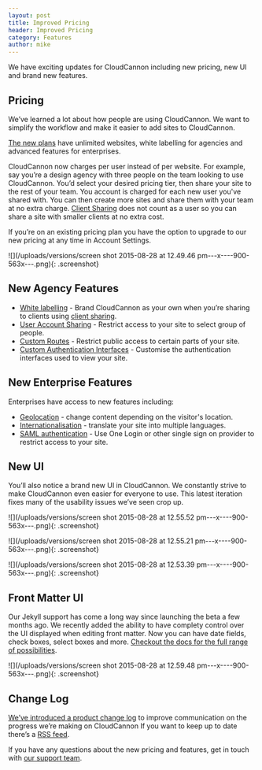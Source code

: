 ```yaml
---
layout: post
title: Improved Pricing
header: Improved Pricing
category: Features
author: mike
---
```


We have exciting updates for CloudCannon including new pricing, new UI and brand new features.

## Pricing

We’ve learned a lot about how people are using CloudCannon. We want to simplify the workflow and make it easier to add sites to CloudCannon.

[The new plans](/pricing/) have unlimited websites, white labelling for agencies and advanced features for enterprises.<!-- Pricing Plans -->

CloudCannon now charges per user instead of per website. For example, say you’re a design agency with three people on the team looking to use CloudCannon. You’d select your desired pricing tier, then share your site to the rest of your team. You account is charged for each new user you've shared with. You can then create more sites and share them with your team at no extra charge. [Client Sharing](http://docs.cloudcannon.com/sharing/client-sharing/) does not count as a user so you can share a site with smaller clients at no extra cost.

If you’re on an existing pricing plan you have the option to upgrade to our new pricing at any time in Account Settings.

![](/uploads/versions/screen shot 2015-08-28 at 12.49.46 pm---x----900-563x---.png){: .screenshot}<!--Screenshot -->

## New Agency Features

* [White labelling](http://docs.cloudcannon.com/sharing/white-labeling/) - Brand CloudCannon as your own when you’re sharing to clients using [client sharing](http://docs.cloudcannon.com/sharing/client-sharing/).
* [User Account Sharing](http://docs.cloudcannon.com/authentication/user-accounts/) - Restrict access to your site to select group of people.
* [Custom Routes](http://docs.cloudcannon.com/authentication/custom-routes/) - Restrict public access to certain parts of your site.
* [Custom Authentication Interfaces](http://docs.cloudcannon.com/authentication/custom-interfaces/) - Customise the authentication interfaces used to view your site.


## New Enterprise Features

Enterprises have access to new features including:

* [Geolocation](http://docs.cloudcannon.com/i18n/geolocation/) - change content depending on the visitor's location.
* [Internationalisation](http://docs.cloudcannon.com/i18n/internationalisation/) - translate your site into multiple languages.
* [SAML authentication](http://docs.cloudcannon.com/authentication/saml/) - Use One Login or other single sign on provider to restrict access to your site.<!-- Screenshot -->

## New UI

You’ll also notice a brand new UI in CloudCannon. We constantly strive to make CloudCannon even easier for everyone to use. This latest iteration fixes many of the usability issues we’ve seen crop up.<!-- Screenshot --><!-- Screenshot -->

![](/uploads/versions/screen shot 2015-08-28 at 12.55.52 pm---x----900-563x---.png){: .screenshot}

![](/uploads/versions/screen shot 2015-08-28 at 12.55.21 pm---x----900-563x---.png){: .screenshot}

![](/uploads/versions/screen shot 2015-08-28 at 12.53.39 pm---x----900-563x---.png){: .screenshot}

## Front Matter UI

Our Jekyll support has come a long way since launching the beta a few months ago. We recently added the ability to have complety control over the UI displayed when editing front matter. Now you can have date fields, check boxes, select boxes and more. [Checkout the docs for the full range of possibilities](http://docs.cloudcannon.com/editing/front-matter/).

![](/uploads/versions/screen shot 2015-08-28 at 12.59.48 pm---x----900-563x---.png){: .screenshot}

## Change Log

[We’ve introduced a product change log](http://docs.cloudcannon.com/changelog/) to improve communication on the progress we’re making on CloudCannon If you want to keep up to date there’s a [RSS feed](http://docs.cloudcannon.com/rss/).

If you have any questions about the new pricing and features, get in touch with [our support team](http://docs.cloudcannon.com/contact/).